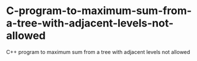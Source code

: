 # C-program-to-maximum-sum-from-a-tree-with-adjacent-levels-not-allowed
C++ program to maximum sum from a tree with adjacent levels not allowed
